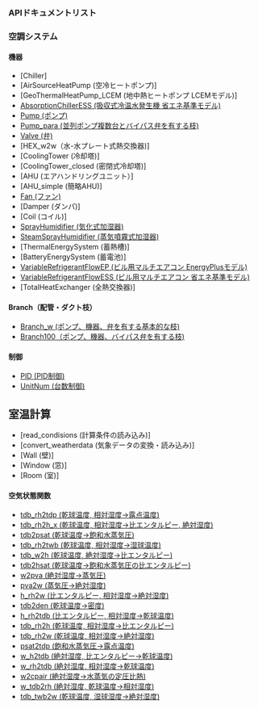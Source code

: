 ### APIドキュメントリスト
### 空調システム  
#### 機器  
- [Chiller]
- [AirSourceHeatPump (空冷ヒートポンプ)]
- [GeoThermalHeatPump_LCEM (地中熱ヒートポンプ LCEMモデル)]
- [AbsorptionChillerESS (吸収式冷温水発生機 省エネ基準モデル)](https://github.com/ShoheiMiyata/phyvac/blob/main/Documents/API_Documents/pv.AbsorptionChillerESS_JP.md) 
- [Pump (ポンプ)](https://github.com/ShoheiMiyata/phyvac/blob/main/Documents/API_Documents/pv.Pump_JP.md)
- [Pump_para (並列ポンプ複数台とバイパス弁を有する枝)](https://github.com/ShoheiMiyata/phyvac/blob/main/Documents/API_Documents/pv.Pump_para_JP.md)
- [Valve (弁)](https://github.com/ShoheiMiyata/phyvac/blob/main/Documents/API_Documents/pv.Valve_JP.md)
- [HEX_w2w（水-水プレート式熱交換器)]
- [CoolingTower (冷却塔)]
- [CoolingTower_closed (密閉式冷却塔)]
- [AHU (エアハンドリングユニット）]
- [AHU_simple (簡略AHU)]
- [Fan (ファン)](https://github.com/ShoheiMiyata/phyvac/blob/main/Documents/API_Documents/pv.Fan_JP.md)  
- [Damper (ダンパ)]
- [Coil (コイル)]
- [SprayHumidifier (気化式加湿器)](https://github.com/ShoheiMiyata/phyvac/blob/main/Documents/API_Documents/pv.SprayHumidifier_JP.md) 
- [SteamSprayHumidifier (蒸気噴霧式加湿器)](https://github.com/ShoheiMiyata/phyvac/blob/main/Documents/API_Documents/pv.SteamSprayHumidifier_JP.md) 
- [ThermalEnergySystem (蓄熱槽)]
- [BatteryEnergySystem (蓄電池)]
- [VariableRefrigerantFlowEP (ビル用マルチエアコン EnergyPlusモデル)](https://github.com/ShoheiMiyata/phyvac/blob/main/Documents/API_Documents/pv.VariableRefrigerantFlowEP_JP.md)
- [VariableRefrigerantFlowESS (ビル用マルチエアコン 省エネ基準モデル)](https://github.com/ShoheiMiyata/phyvac/blob/main/Documents/API_Documents/pv.VariableRefrigerantFlowESS_JP.md)
- [TotalHeatExchanger (全熱交換器)]


#### Branch（配管・ダクト枝）  
- [Branch_w (ポンプ、機器、弁を有する基本的な枝)](https://github.com/ShoheiMiyata/phyvac/blob/main/Documents/API_Documents/pv.Branch_w_JP.md)
- [Branch100（ポンプ、機器、バイパス弁を有する枝)](https://github.com/ShoheiMiyata/phyvac/blob/main/Documents/API_Documents/pv.Branch12_JP.md)
#### 制御  
- [PID (PID制御)](https://github.com/ShoheiMiyata/phyvac/blob/main/Documents/API_Documents/pv.PID_JP.md)
- [UnitNum (台数制御)](https://github.com/ShoheiMiyata/phyvac/blob/main/Documents/API_Documents/pv.UnitNum_JP.md)

## 室温計算  
- [read_condisions (計算条件の読み込み)]
- [convert_weatherdata (気象データの変換・読み込み)]
- [Wall (壁)]
- [Window (窓)]
- [Room (室)]
#### 空気状態関数
- [tdb_rh2tdp (乾球温度, 相対湿度→露点温度)](https://github.com/ShoheiMiyata/phyvac/blob/main/Documents/API_Documents/pv.tdb_rh2tdp_JP.md)
- [tdb_rh2h_x (乾球温度, 相対湿度→比エンタルピー, 絶対湿度)](https://github.com/ShoheiMiyata/phyvac/blob/main/Documents/API_Documents/pv.tdb_rh2h_x_JP.md)
- [tdb2psat (乾球温度→飽和水蒸気圧)](https://github.com/ShoheiMiyata/phyvac/blob/main/Documents/API_Documents/pv.tdb2psat_JP.md)
- [tdb_rh2twb (乾球温度, 相対湿度→湿球温度)](https://github.com/ShoheiMiyata/phyvac/blob/main/Documents/API_Documents/pv.tdb_rh2twb_JP.md)
- [tdb_w2h (乾球温度, 絶対湿度→比エンタルピー)](https://github.com/ShoheiMiyata/phyvac/blob/main/Documents/API_Documents/pv.tdb_w2h_JP.md)
- [tdb2hsat (乾球温度→飽和水蒸気圧の比エンタルピー)](https://github.com/ShoheiMiyata/phyvac/blob/main/Documents/API_Documents/pv.tdb2hsat_JP.md)
- [w2pva (絶対湿度→蒸気圧)](https://github.com/ShoheiMiyata/phyvac/blob/main/Documents/API_Documents/pv.w2pva_JP.md)
- [pva2w (蒸気圧→絶対湿度)](https://github.com/ShoheiMiyata/phyvac/blob/main/Documents/API_Documents/pv.pva2w_JP.md)
- [h_rh2w (比エンタルピー, 相対湿度→絶対湿度)](https://github.com/ShoheiMiyata/phyvac/blob/main/Documents/API_Documents/pv.h_rh2w_JP.md)
- [tdb2den (乾球温度→密度)](https://github.com/ShoheiMiyata/phyvac/blob/main/Documents/API_Documents/pv.tdb2den_JP.md)
- [h_rh2tdb (比エンタルピー, 相対湿度→乾球温度)](https://github.com/ShoheiMiyata/phyvac/blob/main/Documents/API_Documents/pv.h_rh2tdb_JP.md)
- [tdb_rh2h (乾球温度, 相対湿度→比エンタルピー)](https://github.com/ShoheiMiyata/phyvac/blob/main/Documents/API_Documents/pv.tdb_rh2h_JP.md)
- [tdb_rh2w (乾球温度, 相対湿度→絶対湿度)](https://github.com/ShoheiMiyata/phyvac/blob/main/Documents/API_Documents/pv.tdb_rh2w_JP.md)
- [psat2tdp (飽和水蒸気圧→露点温度)](https://github.com/ShoheiMiyata/phyvac/blob/main/Documents/API_Documents/pv.psat2tdp_JP.md)
- [w_h2tdb (絶対湿度, 比エンタルピー→乾球温度)](https://github.com/ShoheiMiyata/phyvac/blob/main/Documents/API_Documents/pv.w_h2tdb_JP.md)
- [w_rh2tdb (絶対湿度, 相対湿度→乾球温度)](https://github.com/ShoheiMiyata/phyvac/blob/main/Documents/API_Documents/pv.w_rh2tdb_JP.md)
- [w2cpair (絶対湿度→水蒸気の定圧比熱)](https://github.com/ShoheiMiyata/phyvac/blob/main/Documents/API_Documents/pv.w2cpair_JP.md)
- [w_tdb2rh (絶対湿度, 乾球温度→相対湿度)](https://github.com/ShoheiMiyata/phyvac/blob/main/Documents/API_Documents/pv.w_tdb2rh_JP.md)
- [tdb_twb2w (乾球温度, 湿球湿度→絶対湿度)](https://github.com/ShoheiMiyata/phyvac/blob/main/Documents/API_Documents/pv.tdb_twb2w_JP.md)


